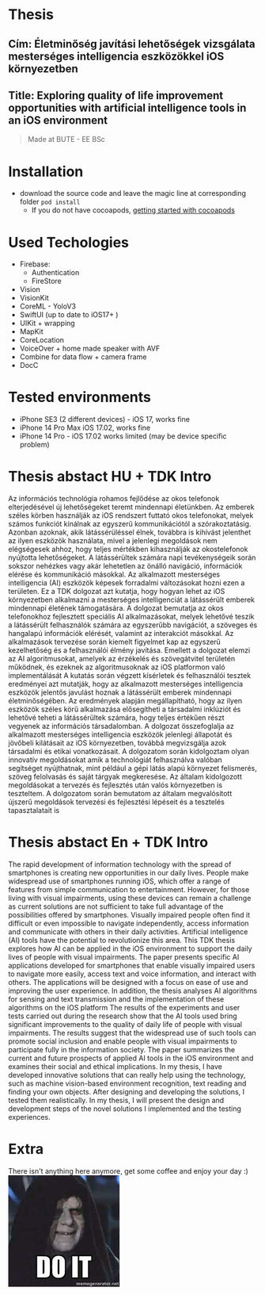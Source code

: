 # Thesis
## Cím: Életminőség javítási lehetőségek vizsgálata mesterséges intelligencia eszközökkel iOS környezetben
## Title: Exploring quality of life improvement opportunities with artificial intelligence tools in an iOS environment
> Made at BUTE - EE BSc
# Installation
- download the source code and leave the magic line at  corresponding folder `pod install`
  - If you do not have cocoapods, [getting started with cocoapods](https://guides.cocoapods.org/using/getting-started.html)
# Used Techologies
- Firebase:
  - Authentication
  - FireStore
- Vision
- VisionKit
- CoreML - YoloV3
- SwiftUI (up to date to iOS17+ )
- UIKit + wrapping
- MapKit
- CoreLocation
- VoiceOver + home made speaker with AVF
- Combine for data flow + camera frame
- DocC
# Tested environments
- iPhone SE3 (2 different devices) - iOS 17, works fine
- iPhone 14 Pro Max iOS 17.02, works fine
- iPhone 14 Pro - iOS 17.02 works limited (may be device specific problem)

# Thesis abstact HU + TDK Intro
Az információs technológia rohamos fejlődése az okos telefonok elterjedésével új lehetőségeket teremt mindennapi életünkben. Az emberek széles körben használják az iOS rendszert futtató okos telefonokat, melyek számos funkciót kínálnak az egyszerű kommunikációtól a szórakoztatásig. Azonban azoknak, akik látássérüléssel élnek, továbbra is kihívást jelenthet az ilyen eszközök használata, mivel a jelenlegi megoldások nem elégségesek ahhoz, hogy teljes mértékben kihasználják az okostelefonok nyújtotta lehetőségeket.
A látássérültek számára napi tevékenységeik során sokszor nehézkes vagy akár lehetetlen az önálló navigáció, információk elérése és kommunikáció másokkal. Az alkalmazott mesterséges intelligencia (AI) eszközök képesek forradalmi változásokat hozni ezen a területen. Ez a TDK dolgozat azt kutatja, hogy hogyan lehet az iOS környezetben alkalmazni a mesterséges intelligenciát a látássérült emberek mindennapi életének támogatására.
A dolgozat bemutatja az okos telefonokhoz fejlesztett speciális AI alkalmazásokat, melyek lehetővé teszik a látássérült felhasználók számára az egyszerűbb navigációt, a szöveges és hangalapú információk elérését, valamint az interakciót másokkal. Az alkalmazások tervezése során kiemelt figyelmet kap az egyszerű kezelhetőség és a felhasználói élmény javítása. Emellett a dolgozat elemzi az AI algoritmusokat, amelyek az érzékelés és szövegátvitel területén működnek, és ezeknek az algoritmusoknak az iOS platformon való implementálását
A kutatás során végzett kísérletek és felhasználói tesztek eredményei azt mutatják, hogy az alkalmazott mesterséges intelligencia eszközök jelentős javulást hoznak a látássérült emberek mindennapi életminőségében. Az eredmények alapján megállapítható, hogy az ilyen eszközök széles körű alkalmazása elősegítheti a társadalmi inklúziót és lehetővé teheti a látássérültek számára, hogy teljes értékűen részt vegyenek az információs társadalomban.
A dolgozat összefoglalja az alkalmazott mesterséges intelligencia eszközök jelenlegi állapotát és jövőbeli kilátásait az iOS környezetben, továbbá megvizsgálja azok társadalmi és etikai vonatkozásait. A dolgozatom során kidolgoztam olyan innovatív megoldásokat amik a technológiát felhasználva valóban segítséget nyújthatnak, mint például a gépi látás alapú környezet felismerés, szöveg felolvasás és saját tárgyak megkeresése. Az általam kidolgozott megoldásokat a tervezés és fejlesztés után valós környezetben is teszteltem. A dolgozatom során bemutatom az általam megvalósított újszerű megoldások tervezési és fejlesztési lépéseit és a tesztelés tapasztalatait is
# Thesis abstact En + TDK Intro
The rapid development of information technology with the spread of smartphones is creating new opportunities in our daily lives. People make widespread use of smartphones running iOS, which offer a range of features from simple communication to entertainment. However, for those living with visual impairments, using these devices can remain a challenge as current solutions are not sufficient to take full advantage of the possibilities offered by smartphones.
Visually impaired people often find it difficult or even impossible to navigate independently, access information and communicate with others in their daily activities. Artificial intelligence (AI) tools have the potential to revolutionize this area. This TDK thesis explores how AI can be applied in the iOS environment to support the daily lives of people with visual impairments.
The paper presents specific AI applications developed for smartphones that enable visually impaired users to navigate more easily, access text and voice information, and interact with others. The applications will be designed with a focus on ease of use and improving the user experience. In addition, the thesis analyses AI algorithms for sensing and text transmission and the implementation of these algorithms on the iOS platform
The results of the experiments and user tests carried out during the research show that the AI tools used bring significant improvements to the quality of daily life of people with visual impairments. The results suggest that the widespread use of such tools can promote social inclusion and enable people with visual impairments to participate fully in the information society.
The paper summarizes the current and future prospects of applied AI tools in the iOS environment and examines their social and ethical implications. In my thesis, I have developed innovative solutions that can really help using the technology, such as machine vision-based environment recognition, text reading and finding your own objects. After designing and developing the solutions, I tested them realistically. In my thesis, I will present the design and development steps of the novel solutions I implemented and the testing experiences.

# Extra
There isn't anything here anymore, get some coffee and enjoy your day :)<br>
![Do it](https://github.com/DuT0mi/Container/blob/main/Demo/doit.jpeg)
